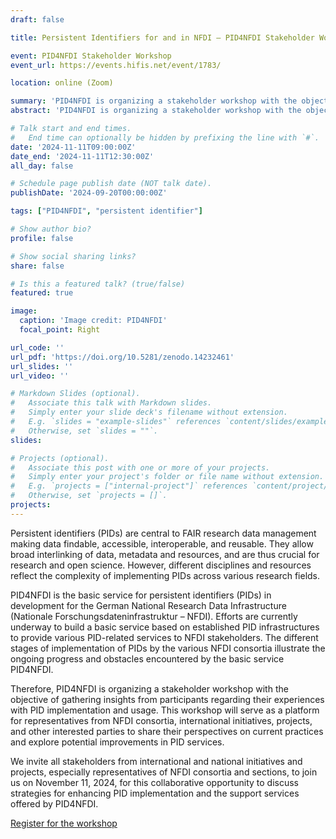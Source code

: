 ```yaml
---
draft: false

title: Persistent Identifiers for and in NFDI – PID4NFDI Stakeholder Workshop

event: PID4NFDI Stakeholder Workshop
event_url: https://events.hifis.net/event/1783/

location: online (Zoom)

summary: 'PID4NFDI is organizing a stakeholder workshop with the objective of gathering insights from participants regarding their experiences with PID implementation and usage.'
abstract: 'PID4NFDI is organizing a stakeholder workshop with the objective of gathering insights from participants regarding their experiences with PID implementation and usage. This workshop will serve as a platform for representatives from NFDI consortia, international initiatives, projects, and other interested parties to share their perspectives on current practices and explore potential improvements in PID services.'

# Talk start and end times.
#   End time can optionally be hidden by prefixing the line with `#`.
date: '2024-11-11T09:00:00Z'
date_end: '2024-11-11T12:30:00Z'
all_day: false

# Schedule page publish date (NOT talk date).
publishDate: '2024-09-20T00:00:00Z'

tags: ["PID4NFDI", "persistent identifier"]

# Show author bio?
profile: false

# Show social sharing links?
share: false

# Is this a featured talk? (true/false)
featured: true

image:
  caption: 'Image credit: PID4NFDI'
  focal_point: Right

url_code: ''
url_pdf: 'https://doi.org/10.5281/zenodo.14232461'
url_slides: ''
url_video: ''

# Markdown Slides (optional).
#   Associate this talk with Markdown slides.
#   Simply enter your slide deck's filename without extension.
#   E.g. `slides = "example-slides"` references `content/slides/example-slides.md`.
#   Otherwise, set `slides = ""`.
slides:

# Projects (optional).
#   Associate this post with one or more of your projects.
#   Simply enter your project's folder or file name without extension.
#   E.g. `projects = ["internal-project"]` references `content/project/deep-learning/index.md`.
#   Otherwise, set `projects = []`.
projects:
---
```


Persistent identifiers (PIDs) are central to FAIR research data management making data findable, accessible, interoperable, and reusable. They allow broad interlinking of data, metadata and resources, and are thus crucial for research and open science. However, different disciplines and resources reflect the complexity of implementing PIDs across various research fields.

PID4NFDI is the basic service for persistent identifiers (PIDs) in development for the German National Research Data Infrastructure (Nationale Forschungsdaten­infrastruktur – NFDI). Efforts are currently underway to build a basic service based on established PID infrastructures to provide various PID-related services to NFDI stakeholders. The different stages of implementation of PIDs by the various NFDI consortia illustrate the ongoing progress and obstacles encountered by the basic service PID4NFDI. 

Therefore, PID4NFDI is organizing a stakeholder workshop with the objective of gathering insights from participants regarding their experiences with PID implementation and usage. This workshop will serve as a platform for representatives from NFDI consortia, international initiatives, projects, and other interested parties to share their perspectives on current practices and explore potential improvements in PID services.

We invite all stakeholders from international and national initiatives and projects, especially representatives of NFDI consortia and sections, to join us on November 11, 2024, for this collaborative opportunity to discuss strategies for enhancing PID implementation and the support services offered by PID4NFDI.

[Register for the workshop](https://events.hifis.net/event/1783/)